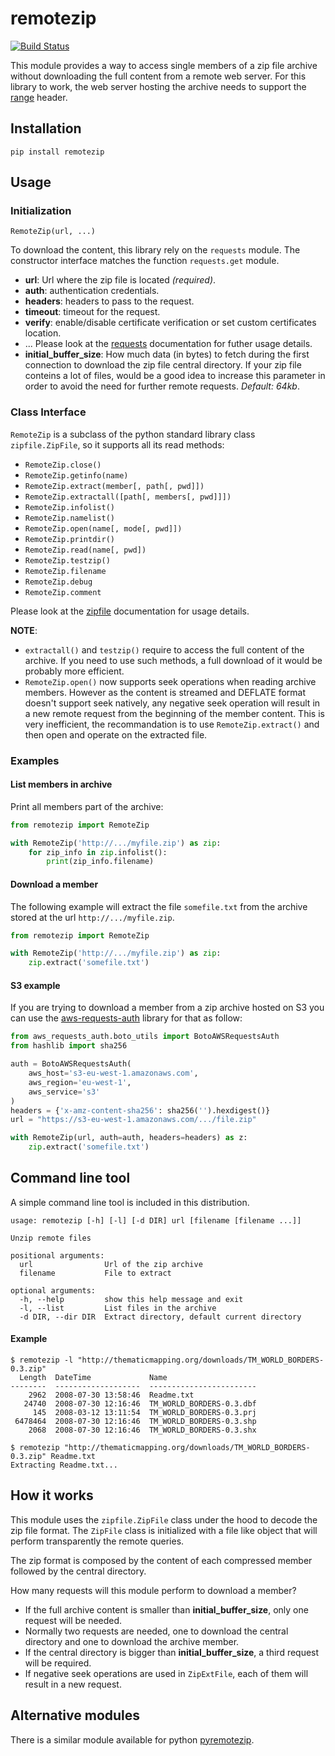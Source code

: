 # remotezip

[![Build Status](https://travis-ci.org/gtsystem/python-remotezip.svg?branch=master)](https://travis-ci.org/gtsystem/python-remotezip)

This module provides a way to access single members of a zip file archive without downloading the full content from a remote web server. For this library to work, the web server hosting the archive needs to support the [range](https://developer.mozilla.org/en-US/docs/Web/HTTP/Range_requests) header. 

## Installation

`pip install remotezip`

## Usage

### Initialization

`RemoteZip(url, ...)`

To download the content, this library rely on the `requests` module. The constructor interface matches the function `requests.get` module.

* **url**: Url where the zip file is located *(required)*.
* **auth**: authentication credentials.
* **headers**: headers to pass to the request.
* **timeout**: timeout for the request.
* **verify**: enable/disable certificate verification or set custom certificates location.
* ... Please look at the [requests](http://docs.python-requests.org/en/master/user/quickstart/#make-a-request) documentation for futher usage details.
* **initial\_buffer\_size**: How much data (in bytes) to fetch during the first connection to download the zip file central directory. If your zip file conteins a lot of files, would be a good idea to increase this parameter in order to avoid the need for further remote requests. *Default: 64kb*.

### Class Interface

`RemoteZip` is a subclass of the python standard library class `zipfile.ZipFile`, so it supports all its read methods:

* `RemoteZip.close()`
* `RemoteZip.getinfo(name)`
* `RemoteZip.extract(member[, path[, pwd]])`
* `RemoteZip.extractall([path[, members[, pwd]]])`
* `RemoteZip.infolist()`
* `RemoteZip.namelist()`
* `RemoteZip.open(name[, mode[, pwd]])`
* `RemoteZip.printdir()`
* `RemoteZip.read(name[, pwd])`
* `RemoteZip.testzip()`
* `RemoteZip.filename`
* `RemoteZip.debug`
* `RemoteZip.comment`

Please look at the [zipfile](https://docs.python.org/3/library/zipfile.html#zipfile-objects) documentation for usage details.


**NOTE**:
* `extractall()` and `testzip()` require to access the full content of the archive. If you need to use such methods, a full download of it would be probably more efficient.
* `RemoteZip.open()` now supports seek operations when reading archive members. However as the content is streamed and DEFLATE format doesn't support seek natively, any negative seek operation will result in a new remote request from the beginning of the member content. This is very inefficient, the recommandation is to use `RemoteZip.extract()` and then open and operate on the extracted file.

### Examples

#### List members in archive

Print all members part of the archive:

```python
from remotezip import RemoteZip

with RemoteZip('http://.../myfile.zip') as zip:
    for zip_info in zip.infolist():
        print(zip_info.filename)
```


#### Download a member
The following example will extract the file `somefile.txt` from the archive stored at the url `http://.../myfile.zip`.

```python
from remotezip import RemoteZip

with RemoteZip('http://.../myfile.zip') as zip:
    zip.extract('somefile.txt')
```

#### S3 example

If you are trying to download a member from a zip archive hosted on S3 you can use the [aws-requests-auth](https://github.com/DavidMuller/aws-requests-auth) library for that as follow: 

```python
from aws_requests_auth.boto_utils import BotoAWSRequestsAuth
from hashlib import sha256

auth = BotoAWSRequestsAuth(
    aws_host='s3-eu-west-1.amazonaws.com',
    aws_region='eu-west-1',
    aws_service='s3'
)
headers = {'x-amz-content-sha256': sha256('').hexdigest()}
url = "https://s3-eu-west-1.amazonaws.com/.../file.zip"

with RemoteZip(url, auth=auth, headers=headers) as z: 
    zip.extract('somefile.txt')
```

## Command line tool

A simple command line tool is included in this distribution.

```
usage: remotezip [-h] [-l] [-d DIR] url [filename [filename ...]]

Unzip remote files

positional arguments:
  url                Url of the zip archive
  filename           File to extract

optional arguments:
  -h, --help         show this help message and exit
  -l, --list         List files in the archive
  -d DIR, --dir DIR  Extract directory, default current directory
```

#### Example

```
$ remotezip -l "http://thematicmapping.org/downloads/TM_WORLD_BORDERS-0.3.zip"
  Length  DateTime             Name
--------  -------------------  ------------------------
    2962  2008-07-30 13:58:46  Readme.txt
   24740  2008-07-30 12:16:46  TM_WORLD_BORDERS-0.3.dbf
     145  2008-03-12 13:11:54  TM_WORLD_BORDERS-0.3.prj
 6478464  2008-07-30 12:16:46  TM_WORLD_BORDERS-0.3.shp
    2068  2008-07-30 12:16:46  TM_WORLD_BORDERS-0.3.shx
    
$ remotezip "http://thematicmapping.org/downloads/TM_WORLD_BORDERS-0.3.zip" Readme.txt
Extracting Readme.txt...
```

## How it works

This module uses the `zipfile.ZipFile` class under the hood to decode the zip file format. The `ZipFile` class is initialized with a file like object that will perform transparently the remote queries.

The zip format is composed by the content of each compressed member followed by the central directory.

How many requests will this module perform to download a member?

* If the full archive content is smaller than **initial\_buffer\_size**, only one request will be needed.
* Normally two requests are needed, one to download the central directory and one to download the archive member.
* If the central directory is bigger than **initial\_buffer\_size**, a third request will be required.
* If negative seek operations are used in `ZipExtFile`, each of them will result in a new request.

## Alternative modules

There is a similar module available for python [pyremotezip](https://github.com/fcvarela/pyremotezip).
